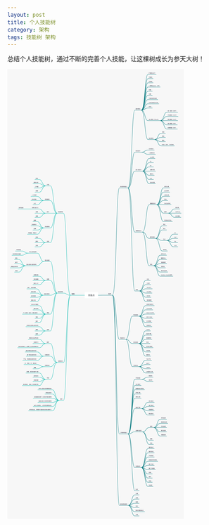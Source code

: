 ```yaml
---
layout: post
title: 个人技能树
category: 架构
tags: 技能树 架构
---
```

总结个人技能树，通过不断的完善个人技能，让这棵树成长为参天大树！

![个人技能树](/public/img/my-skills.jpg)